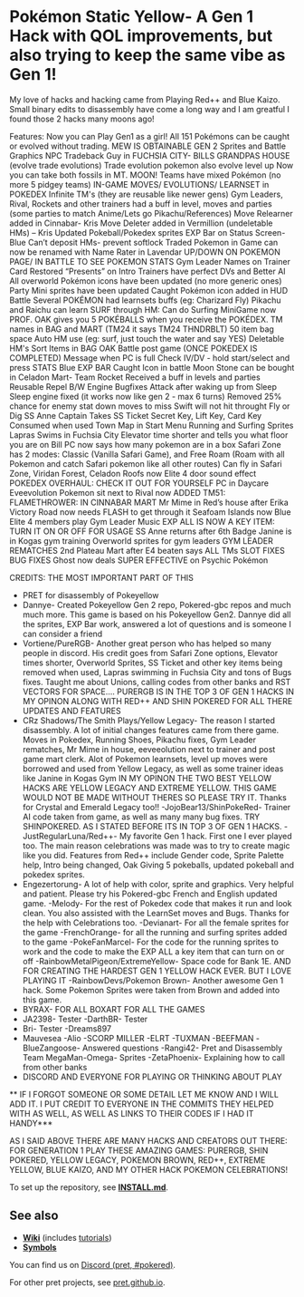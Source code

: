 # Pokémon Static Yellow- A Gen 1 Hack with QOL improvements, but also trying to keep the same vibe as Gen 1!

My love of hacks and hacking came from Playing Red++ and Blue Kaizo. Small binary edits to disassembly have come a long way and I am greatful I found those 2 hacks many moons ago!

Features:
Now you can Play Gen1 as a girl!
All 151 Pokémons can be caught or evolved without trading. MEW IS OBTAINABLE
GEN 2 Sprites and Battle Graphics
NPC Tradeback Guy in FUCHSIA CITY- BILLS GRANDPAS HOUSE (evolve trade evolutions)
Trade evolution pokemon also evolve level up
Now you can take both fossils in MT. MOON!
Teams have mixed Pokémon (no more 5 pidgey teams)
IN-GAME MOVES/ EVOLUTIONS/ LEARNSET in POKEDEX
Infinite TM's (they are reusable like newer gens)
Gym Leaders, Rival, Rockets and other trainers had a buff in level, moves and parties (some parties to match Anime/Lets go Pikachu/References)
Move Relearner added in Cinnabar- Kris
Move Deleter added in Vermillion (undeletable HMs) – Kris
Updated Pokeball/Pokedex sprites
EXP Bar on Status Screen- Blue
Can’t deposit HMs- prevent softlock
Traded Pokemon in Game can now be renamed with Name Rater in Lavendar
UP/DOWN ON POKEMON PAGE/ IN BATTLE TO SEE POKEMON STATS
Gym Leader Names on Trainer Card
Restored “Presents” on Intro
Trainers have perfect DVs and Better AI
All overworld Pokémon icons have been updated (no more generic ones)
Party Mini sprites have been updated
Caught Pokémon icon added in HUD Battle
Several POKÉMON had learnsets buffs (eg: Charizard Fly)
Pikachu and Raichu can learn SURF through HM: Can do Surfing MiniGame now
PROF. OAK gives you 5 POKÉBALLS when you receive the POKÉDEX.
TM names in BAG and MART (TM24 it says TM24 THNDRBLT)
50 item bag space
Auto HM use (eg: surf, just touch the water and say YES)
Deletable HM's
Sort Items in BAG
OAK Battle post game (ONCE POKEDEX IS COMPLETED)
Message when PC is full
Check IV/DV - hold start/select and press STATS
Blue EXP BAR
Caught Icon in battle
Moon Stone can be bought in Celadon Mart-
Team Rocket Received a buff in levels and parties
Reusable Repel B/W
Engine Bugfixes
Attack after waking up from Sleep
Sleep engine fixed (it works now like gen 2 - max 6 turns)
Removed 25% chance for enemy stat down moves to miss
Swift will not hit throught Fly or Dig
SS Anne Captain Takes SS Ticket
Secret Key, Lift Key, Card Key Consumed when used
Town Map in Start Menu
Running and Surfing Sprites
Lapras Swims in Fuchsia City
Elevator time shorter and tells you what floor you are on
Bill PC now says how many pokemon are in a box
Safari Zone has 2 modes: Classic (Vanilla Safari Game), and Free Roam (Roam with all Pokemon and catch Safari pokemon like all other routes)
Can fly in Safari Zone, Viridan Forest, Celadon Roofs now
Elite 4 door sound effect
POKEDEX OVERHAUL: CHECK IT OUT FOR YOURSELF
PC in Daycare
Eveevolution Pokemon sit next to Rival now
ADDED TM51: FLAMETHROWER: IN CINNABAR MART
Mr Mime in Red’s house after Erika
Victory Road now needs FLASH to get through it
Seafoam Islands now Blue
Elite 4 members play Gym Leader Music
EXP ALL IS NOW A KEY ITEM: TURN IT ON OR OFF FOR USAGE
SS Anne returns after 6th Badge
Janine is in Kogas gym training
Overworld sprites for gym leaders
GYM LEADER REMATCHES
2nd Plateau Mart after E4 beaten says ALL TMs
SLOT FIXES
BUG FIXES
Ghost now deals SUPER EFFECTIVE on Psychic Pokémon

CREDITS: THE MOST IMPORTANT PART OF THIS
- PRET for disassembly of Pokeyellow
- Dannye- Created Pokeyellow Gen 2 repo, Pokered-gbc repos and much much more. This game is based on his Pokeyellow Gen2. Dannye did all the sprites, EXP Bar work, answered a lot of questions and is someone I can consider a friend
- Vortiene/PureRGB-  Another great person who has helped so many people in discord. His credit goes from Safari Zone options, Elevator times shorter, Overworld Sprites, SS Ticket and other key items being removed when used, Lapras swimming in Fuchsia City and tons of Bugs fixes. Taught me about Unions, calling codes from other banks and RST VECTORS FOR SPACE…. PURERGB IS IN THE TOP 3 OF GEN 1 HACKS IN MY OPINON ALONG WITH RED++ AND SHIN POKERED FOR ALL THERE UPDATES AND FEATURES
- CRz Shadows/The Smith Plays/Yellow Legacy- The reason I started disassembly. A lot of initial changes features came from there game. Moves in Pokedex, Running Shoes, Pikachu fixes, Gym Leader rematches, Mr Mime in house, eeveeolution next to trainer and post game mart clerk. Alot of Pokemon learnsets, level up moves were borrowed and used from Yellow Legacy, as well as some trainer ideas like Janine in Kogas Gym IN MY OPINON THE TWO BEST YELLOW HACKS ARE YELLOW LEGACY AND EXTREME YELLOW. THIS GAME WOULD NOT BE MADE WITHOUT THERES SO PLEASE TRY IT. Thanks for Crystal and Emerald Legacy too!!
-JojoBear13/ShinPokeRed- Trainer AI code taken from game, as well as many many bug fixes. TRY SHINPOKERED. AS I STATED BEFORE ITS IN TOP 3 OF GEN 1 HACKS.
-JustRegularLuna/Red++- My favorite Gen 1 hack. First one I ever played too. The main reason celebrations was made was to try to create magic like you did. Features from Red++ include Gender code, Sprite Palette help, Intro being changed, Oak Giving 5 pokeballs, updated pokeball and pokedex sprites.
- Engezertorung- A lot of help with color, sprite and graphics. Very helpful and patient. Please try his Pokered-gbc French and English updated game.
-Melody- For the rest of Pokedex code that makes it run and look clean. You also assisted with the LearnSet moves and Bugs. Thanks for the help with Celebrations too.
-Devianart- For all the female sprites for the game
-FrenchOrange- for all the running and surfing sprites added to the game
-PokeFanMarcel- For the code for the running sprites to work and the code to make the EXP ALL a key item that can turn on or off
-RainbowMetalPigeon/ExtremeYellow- Space code for Bank 1E. AND FOR CREATING THE HARDEST GEN 1 YELLOW HACK EVER. BUT I LOVE PLAYING IT
-RainbowDevs/Pokemon Brown- Another awesome Gen 1 hack. Some Pokemon Sprites were taken from Brown and added into this game.
- BYRAX- FOR ALL BOXART FOR ALL THE GAMES
- JA2398- Tester
-DarthBR- Tester
- Bri- Tester
-Dreams897
- Mauvesea
-Alio
-SCORP MILLER
-ELRT
-TUXMAN
-BEEFMAN
-BlueZangoose- Answered questions
-Rangi42- Pret and Disassembly Team
MegaMan-Omega- Sprites
-ZetaPhoenix- Explaining how to call from other banks
- DISCORD AND EVERYONE FOR PLAYING OR THINKING ABOUT PLAY

** IF I FORGOT SOMEONE OR SOME DETAIL LET ME KNOW AND I WILL ADD IT. I PUT CREDIT TO EVERYONE IN THE COMMITS THEY HELPED WITH AS WELL, AS WELL AS LINKS TO THEIR CODES IF I HAD IT HANDY***

AS I SAID ABOVE THERE ARE MANY HACKS AND CREATORS OUT THERE: FOR GENERATION 1 PLAY THESE AMAZING GAMES: PURERGB, SHIN POKERED, YELLOW LEGACY, POKEMON BROWN, RED++, EXTREME YELLOW, BLUE KAIZO, AND MY OTHER HACK POKEMON CELEBRATIONS!



To set up the repository, see [**INSTALL.md**](INSTALL.md).


## See also

- [**Wiki**][wiki] (includes [tutorials][tutorials])
- [**Symbols**][symbols]

You can find us on [Discord (pret, #pokered)](https://discord.gg/d5dubZ3).

For other pret projects, see [pret.github.io](https://pret.github.io/).

[wiki]: https://github.com/pret/pokeyellow/wiki
[tutorials]: https://github.com/pret/pokeyellow/wiki/Tutorials
[symbols]: https://github.com/pret/pokeyellow/tree/symbols
[ci]: https://github.com/pret/pokeyellow/actions
[ci-badge]: https://github.com/pret/pokeyellow/actions/workflows/main.yml/badge.svg

